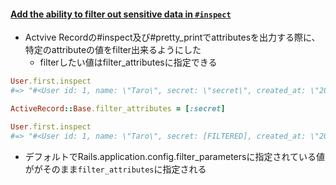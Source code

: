 #### [Add the ability to filter out sensitive data in `#inspect`](https://github.com/rails/rails/pull/33756)

* Actvive Recordの#inspect及び#pretty_printでattributesを出力する際に、特定のattributeの値をfilter出来るようにした
  * filterしたい値はfilter_attributesに指定できる

```ruby
User.first.inspect
#=> "#<User id: 1, name: \"Taro\", secret: \"secret\", created_at: \"2018-09-07 13:01:28\", updated_at: \"2018-09-07 13:01:28\">"

ActiveRecord::Base.filter_attributes = [:secret]

User.first.inspect
#=> "#<User id: 1, name: \"Taro\", secret: [FILTERED], created_at: \"2018-09-07 13:01:28\", updated_at: \"2018-09-07 13:01:28\">"
```

* デフォルトでRails.application.config.filter_parametersに指定されている値ががそのまま`filter_attributes`に指定される



